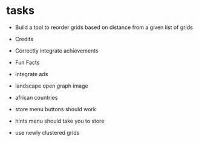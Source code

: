 # tasks

- Build a tool to reorder grids based on distance from a given list of grids

- Credits
- Correctly integrate achievements
- Fun Facts

- integrate ads

- landscape open graph image

- african countries
- store menu buttons should work
- hints menu should take you to store
- use newly clustered grids
